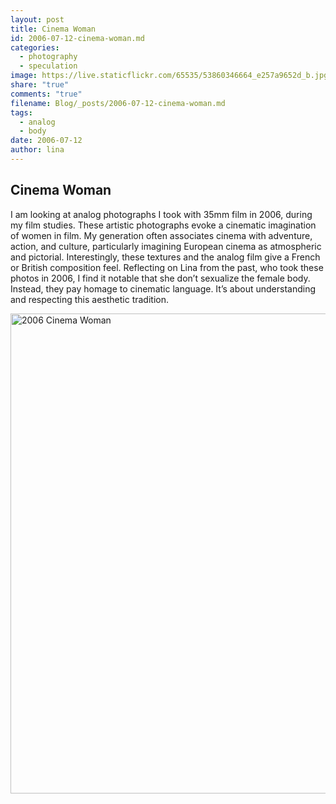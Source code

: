 ```yaml
---
layout: post
title: Cinema Woman
id: 2006-07-12-cinema-woman.md
categories:
  - photography
  - speculation
image: https://live.staticflickr.com/65535/53860346664_e257a9652d_b.jpg
share: "true"
comments: "true"
filename: Blog/_posts/2006-07-12-cinema-woman.md
tags:
  - analog
  - body
date: 2006-07-12
author: lina
---
```

## Cinema Woman

I am looking at analog photographs I took with 35mm film in 2006, during my film studies. These artistic photographs evoke a cinematic imagination of women in film. My generation often associates cinema with adventure, action, and culture, particularly imagining European cinema as atmospheric and pictorial. Interestingly, these textures and the analog film give a French or British composition feel. Reflecting on Lina from the past, who took these photos in 2006, I find it notable that she don’t sexualize the female body. Instead, they pay homage to cinematic language. It’s about understanding and respecting this aesthetic tradition.

<a data-flickr-embed="true" href="https://www.flickr.com/photos/200845412@N02/albums/72177720318820180" title="2006 Cinema Woman"><img src="https://live.staticflickr.com/65535/53860346704_ccd214d57c_c.jpg" width="1024" height="768" alt="2006 Cinema Woman"/></a><script async src="//embedr.flickr.com/assets/client-code.js" charset="utf-8"></script>